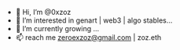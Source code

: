 - 👋 Hi, I’m @0xzoz
- 👀 I’m interested in genart | web3 | algo stables...
- 🌱 I’m currently growing ...
- 📫 reach me zeroexzoz@gmail.com | zoz.eth

<!---
0xzoz/0xzoz is a ✨ special ✨ repository because its `README.md` (this file) appears on your GitHub profile.
You can click the Preview link to take a look at your changes.
--->
